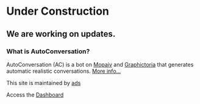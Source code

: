 # Under Construction
## We are working on updates.

### What is AutoConversation?

AutoConversation (AC) is a bot on [Mopaiv](https://mopaiv.com/profile/autoconversation) and [Graphictoria](https://gtoria.net/user/profile/AutoConversation) that generates automatic realistic conversations. [More info...](/information)


This site is maintained by [ads](https://mopaiv.com/profile/ads)

Access the [Dashboard](/dashboard)
